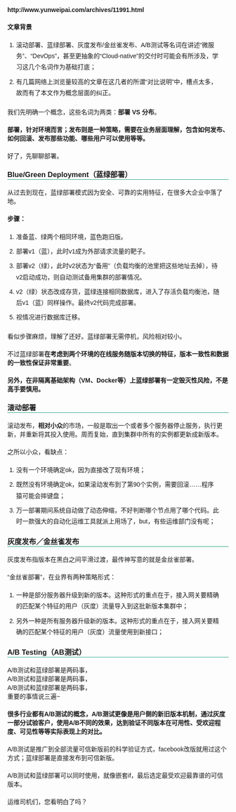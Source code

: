 <p style="margin-bottom:20px;padding:0px;border:0px;outline:0px;font-family:Arial, &quot;line-height:1.8;word-break:break-all;font-size:16px;color:#3D464D;white-space:normal;background-color:#FFFFFF;">
	<strong>http://www.yunweipai.com/archives/11991.html<br />
</strong>
</p>
<p style="margin-bottom:20px;padding:0px;border:0px;outline:0px;font-family:Arial, &quot;line-height:1.8;word-break:break-all;font-size:16px;color:#3D464D;white-space:normal;background-color:#FFFFFF;">
	<strong>文章背景</strong>
</p>
<ol style="margin:0px 0px 20px;padding:0px 20px;border:0px;outline:0px;font-family:Arial, &quot;list-style-position:inside;list-style-image:initial;line-height:20.8px;font-size:16px;color:#3D464D;white-space:normal;background-color:#FFFFFF;">
	<li style="margin:8px 0px;padding:0px;border:0px;outline:0px;font-weight:inherit;font-style:inherit;font-family:inherit;line-height:1.8;word-break:break-all;letter-spacing:0px;">
		滚动部署、蓝绿部署、灰度发布/金丝雀发布、A/B测试等名词在讲述“微服务”、“DevOps”，甚至更抽象的“Cloud-native”的交付时可能会有所涉及，学习这几个名词作为基础打底；
	</li>
	<li style="margin:8px 0px;padding:0px;border:0px;outline:0px;font-weight:inherit;font-style:inherit;font-family:inherit;line-height:1.8;word-break:break-all;letter-spacing:0px;">
		有几篇网络上浏览量较高的文章在这几者的所谓“对比说明”中，槽点太多，故而有了本文作为概念层面的纠正。
	</li>
</ol>
<p style="margin-bottom:20px;padding:0px;border:0px;outline:0px;font-family:Arial, &quot;line-height:1.8;word-break:break-all;font-size:16px;color:#3D464D;white-space:normal;background-color:#FFFFFF;">
	我们先明确一个概念，这些名词为两类：<strong>部署 VS 分布</strong>。
</p>
<p style="margin-bottom:20px;padding:0px;border:0px;outline:0px;font-family:Arial, &quot;line-height:1.8;word-break:break-all;font-size:16px;color:#3D464D;white-space:normal;background-color:#FFFFFF;">
	<strong>部署，针对环境而言；发布则是一种策略，需要在业务层面理解，包含如何发布、如何回滚、发布那些功能、哪些用户可以使用等等。</strong>
</p>
<p style="margin-bottom:20px;padding:0px;border:0px;outline:0px;font-family:Arial, &quot;line-height:1.8;word-break:break-all;font-size:16px;color:#3D464D;white-space:normal;background-color:#FFFFFF;">
	好了，先聊聊部署。
</p>
<h3 style="margin:18px 0px;padding:0px;border-width:0px 0px 1px;border-top-style:initial;border-right-style:initial;border-bottom-style:solid;border-left-style:initial;border-top-color:initial;border-right-color:initial;border-bottom-color:#209E80;border-left-color:initial;border-image:initial;outline:0px;font-family:Arial, &quot;overflow:hidden;height:29px;font-size:18px;letter-spacing:1px;color:#3D464D;white-space:normal;background-color:#FFFFFF;">
	Blue/Green Deployment（蓝绿部署）
</h3>
<p style="margin-bottom:20px;padding:0px;border:0px;outline:0px;font-family:Arial, &quot;line-height:1.8;word-break:break-all;font-size:16px;color:#3D464D;white-space:normal;background-color:#FFFFFF;">
	从过去到现在，蓝绿部署模式因为安全、可靠的实用特征，在很多大企业中落了地。
</p>
<p style="margin-bottom:20px;padding:0px;border:0px;outline:0px;font-family:Arial, &quot;line-height:1.8;word-break:break-all;font-size:16px;color:#3D464D;white-space:normal;background-color:#FFFFFF;">
	<strong>步骤：</strong>
</p>
<ol style="margin:0px 0px 20px;padding:0px 20px;border:0px;outline:0px;font-family:Arial, &quot;list-style-position:inside;list-style-image:initial;line-height:20.8px;font-size:16px;color:#3D464D;white-space:normal;background-color:#FFFFFF;">
	<li style="margin:8px 0px;padding:0px;border:0px;outline:0px;font-weight:inherit;font-style:inherit;font-family:inherit;line-height:1.8;word-break:break-all;letter-spacing:0px;">
		准备蓝、绿两个相同环境，蓝色跑旧版。
	</li>
	<li style="margin:8px 0px;padding:0px;border:0px;outline:0px;font-weight:inherit;font-style:inherit;font-family:inherit;line-height:1.8;word-break:break-all;letter-spacing:0px;">
		部署v1（蓝），此时v1成为外部请求流量的靶子。
	</li>
	<li style="margin:8px 0px;padding:0px;border:0px;outline:0px;font-weight:inherit;font-style:inherit;font-family:inherit;line-height:1.8;word-break:break-all;letter-spacing:0px;">
		部署v2（绿），此时v2状态为“备用”（负载均衡的池里把这些地址去掉），待v2启动成功，则自动测试备用集群的部署情况。
	</li>
	<li style="margin:8px 0px;padding:0px;border:0px;outline:0px;font-weight:inherit;font-style:inherit;font-family:inherit;line-height:1.8;word-break:break-all;letter-spacing:0px;">
		v2（绿）状态改成存货，蓝绿连接相同数据库，进入了存活负载均衡池，随后v1（蓝）同样操作。最终v2代码完成部署。
	</li>
	<li style="margin:8px 0px;padding:0px;border:0px;outline:0px;font-weight:inherit;font-style:inherit;font-family:inherit;line-height:1.8;word-break:break-all;letter-spacing:0px;">
		视情况进行数据库迁移。
	</li>
</ol>
<p style="margin-bottom:20px;padding:0px;border:0px;outline:0px;font-family:Arial, &quot;line-height:1.8;word-break:break-all;font-size:16px;color:#3D464D;white-space:normal;background-color:#FFFFFF;">
	看似步骤麻烦，理解了还好。蓝绿部署无需停机，风险相对较小。
</p>
<p style="margin-bottom:20px;padding:0px;border:0px;outline:0px;font-family:Arial, &quot;line-height:1.8;word-break:break-all;font-size:16px;color:#3D464D;white-space:normal;background-color:#FFFFFF;">
	不过蓝绿部署<strong>在考虑到两个环境的在线服务随版本切换的特征，版本一致性和数据的一致性保证非常重要</strong>。
</p>
<p style="margin-bottom:20px;padding:0px;border:0px;outline:0px;font-family:Arial, &quot;line-height:1.8;word-break:break-all;font-size:16px;color:#3D464D;white-space:normal;background-color:#FFFFFF;">
	<strong>另外，在非隔离基础架构（VM、Docker等）上蓝绿部署有一定毁灭性风险，不是高手要慎用。</strong>
</p>
<h3 style="margin:18px 0px;padding:0px;border-width:0px 0px 1px;border-top-style:initial;border-right-style:initial;border-bottom-style:solid;border-left-style:initial;border-top-color:initial;border-right-color:initial;border-bottom-color:#209E80;border-left-color:initial;border-image:initial;outline:0px;font-family:Arial, &quot;overflow:hidden;height:29px;font-size:18px;letter-spacing:1px;color:#3D464D;white-space:normal;background-color:#FFFFFF;">
	滚动部署
</h3>
<p style="margin-bottom:20px;padding:0px;border:0px;outline:0px;font-family:Arial, &quot;line-height:1.8;word-break:break-all;font-size:16px;color:#3D464D;white-space:normal;background-color:#FFFFFF;">
	滚动发布，<strong>相对小众</strong>的市场，一般是取出一个或者多个服务器停止服务，执行更新，并重新将其投入使用。周而复始，直到集群中所有的实例都更新成新版本。
</p>
<p style="margin-bottom:20px;padding:0px;border:0px;outline:0px;font-family:Arial, &quot;line-height:1.8;word-break:break-all;font-size:16px;color:#3D464D;white-space:normal;background-color:#FFFFFF;">
	之所以小众，看缺点：
</p>
<ol style="margin:0px 0px 20px;padding:0px 20px;border:0px;outline:0px;font-family:Arial, &quot;list-style-position:inside;list-style-image:initial;line-height:20.8px;font-size:16px;color:#3D464D;white-space:normal;background-color:#FFFFFF;">
	<li style="margin:8px 0px;padding:0px;border:0px;outline:0px;font-weight:inherit;font-style:inherit;font-family:inherit;line-height:1.8;word-break:break-all;letter-spacing:0px;">
		没有一个环境确定ok，因为直接改了现有环境；
	</li>
	<li style="margin:8px 0px;padding:0px;border:0px;outline:0px;font-weight:inherit;font-style:inherit;font-family:inherit;line-height:1.8;word-break:break-all;letter-spacing:0px;">
		既然没有环境确定ok，如果滚动发布到了第90个实例，需要回滚……程序猿可能会摔键盘；
	</li>
	<li style="margin:8px 0px;padding:0px;border:0px;outline:0px;font-weight:inherit;font-style:inherit;font-family:inherit;line-height:1.8;word-break:break-all;letter-spacing:0px;">
		万一部署期间系统自动做了动态伸缩，不好判断哪个节点用了哪个代码。此时一款强大的自动化运维工具就派上用场了，but，有些运维部门没有呢；
	</li>
</ol>
<h3 style="margin:18px 0px;padding:0px;border-width:0px 0px 1px;border-top-style:initial;border-right-style:initial;border-bottom-style:solid;border-left-style:initial;border-top-color:initial;border-right-color:initial;border-bottom-color:#209E80;border-left-color:initial;border-image:initial;outline:0px;font-family:Arial, &quot;overflow:hidden;height:29px;font-size:18px;letter-spacing:1px;color:#3D464D;white-space:normal;background-color:#FFFFFF;">
	灰度发布／金丝雀发布
</h3>
<p style="margin-bottom:20px;padding:0px;border:0px;outline:0px;font-family:Arial, &quot;line-height:1.8;word-break:break-all;font-size:16px;color:#3D464D;white-space:normal;background-color:#FFFFFF;">
	灰度发布指版本在黑白之间平滑过渡，最传神写意的就是金丝雀部署。
</p>
<p style="margin-bottom:20px;padding:0px;border:0px;outline:0px;font-family:Arial, &quot;line-height:1.8;word-break:break-all;font-size:16px;color:#3D464D;white-space:normal;background-color:#FFFFFF;">
	“金丝雀部署”，在业界有两种策略形式：
</p>
<ol style="margin:0px 0px 20px;padding:0px 20px;border:0px;outline:0px;font-family:Arial, &quot;list-style-position:inside;list-style-image:initial;line-height:20.8px;font-size:16px;color:#3D464D;white-space:normal;background-color:#FFFFFF;">
	<li style="margin:8px 0px;padding:0px;border:0px;outline:0px;font-weight:inherit;font-style:inherit;font-family:inherit;line-height:1.8;word-break:break-all;letter-spacing:0px;">
		一种是部分服务器升级到新的版本。这种形式的重点在于，接入网关要精确的匹配某个特征的用户（灰度）流量导入到这批新版本集群中；
	</li>
	<li style="margin:8px 0px;padding:0px;border:0px;outline:0px;font-weight:inherit;font-style:inherit;font-family:inherit;line-height:1.8;word-break:break-all;letter-spacing:0px;">
		另外一种是所有服务器升级新的版本。这种形式的重点在于，接入网关要精确的匹配某个特征的用户（灰度）流量使用到新接口；
	</li>
</ol>
<h3 style="margin:18px 0px;padding:0px;border-width:0px 0px 1px;border-top-style:initial;border-right-style:initial;border-bottom-style:solid;border-left-style:initial;border-top-color:initial;border-right-color:initial;border-bottom-color:#209E80;border-left-color:initial;border-image:initial;outline:0px;font-family:Arial, &quot;overflow:hidden;height:29px;font-size:18px;letter-spacing:1px;color:#3D464D;white-space:normal;background-color:#FFFFFF;">
	A/B Testing（AB测试）
</h3>
<p style="margin-bottom:20px;padding:0px;border:0px;outline:0px;font-family:Arial, &quot;line-height:1.8;word-break:break-all;font-size:16px;color:#3D464D;white-space:normal;background-color:#FFFFFF;">
	A/B测试和蓝绿部署是两码事，<br />
A/B测试和蓝绿部署是两码事，<br />
A/B测试和蓝绿部署是两码事，<br />
重要的事情说三遍~
</p>
<p style="margin-bottom:20px;padding:0px;border:0px;outline:0px;font-family:Arial, &quot;line-height:1.8;word-break:break-all;font-size:16px;color:#3D464D;white-space:normal;background-color:#FFFFFF;">
	<strong>很多行业都有A/B测试的概念，A/B测试更像是用户侧的新旧版本机制，通过灰度一部分试验客户，使用A/B不同的效果，达到验证不同版本在可用性、受欢迎程度、可见性等等实际表现上的对比。</strong>
</p>
<p style="margin-bottom:20px;padding:0px;border:0px;outline:0px;font-family:Arial, &quot;line-height:1.8;word-break:break-all;font-size:16px;color:#3D464D;white-space:normal;background-color:#FFFFFF;">
	A/B测试是推广到全部流量可信新版前的科学验证方式，facebook改版就用过这个方式；蓝绿部署是直接发布到可信新版。
</p>
<p style="margin-bottom:20px;padding:0px;border:0px;outline:0px;font-family:Arial, &quot;line-height:1.8;word-break:break-all;font-size:16px;color:#3D464D;white-space:normal;background-color:#FFFFFF;">
	A/B测试和蓝绿部署可以同时使用，就像嵌套if，最后选定最受欢迎最靠谱的可信版本。
</p>
<p style="margin-bottom:20px;padding:0px;border:0px;outline:0px;font-family:Arial, &quot;line-height:1.8;word-break:break-all;font-size:16px;color:#3D464D;white-space:normal;background-color:#FFFFFF;">
	运维司机们，您看明白了吗？
</p>